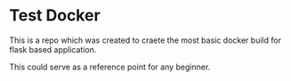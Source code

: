 # Test Docker

This is a repo which was created to craete the most basic docker build for flask based application.

This could serve as a reference point for any beginner.
